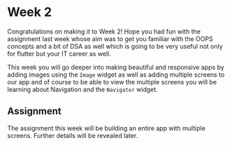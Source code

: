 # Week 2
Congratulations on making it to Week 2! Hope you had fun with the assignment last week whose aim was to get you familiar with the OOPS concepts and a bit of DSA as well which is going to be very useful not only for flutter but your IT career as well.

This week you will go deeper into making beautiful and responsive apps by adding images using the `Image` widget as well as adding multiple screens to our app and of course to be able to view the multiple screens you will be learning about Navigation and the `Navigator` widget.

## Assignment
The assignment this week will be building an entire app with multiple screens. Further details will be revealed later.